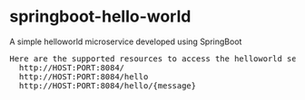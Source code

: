 # springboot-hello-world
A simple helloworld microservice developed using SpringBoot

<pre>
Here are the supported resources to access the helloworld service :
  http://HOST:PORT:8084/
  http://HOST:PORT:8084/hello
  http://HOST:PORT:8084/hello/{message}
</pre>
